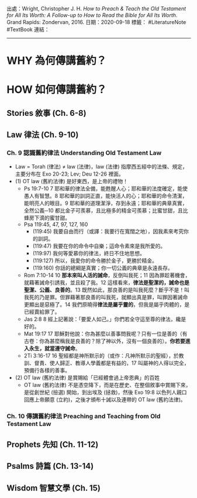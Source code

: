 出處：Wright, Christopher J. H. *How to Preach & Teach the Old Testament for All Its Worth: A Follow-up to How to Read the Bible for All Its Worth*. Grand Rapids: Zondervan, 2016.
日期：2020-09-18
標籤： #LiteratureNote #TextBook
連結：

---
# WHY 為何傳講舊約？
# HOW 如何傳講舊約？
## Stories 敘事 (Ch. 6-8)
## Law 律法 (Ch. 9-10)
### Ch. 9 認識舊約律法 Understanding Old Testament Law
- Law = Torah (律法) ≠ law (法律)，law (法律) 指摩西五經中的法條、規定，主要分布在 Exo 20-23; Lev; Deu 12-26 裡面。
- (1) OT law (舊約法律) 是好東西，是上帝的禮物！
	- Ps 19:7-10 7 耶和華的律法全備，能甦醒人心；耶和華的法度確定，能使愚人有智慧。8 耶和華的訓詞正直，能快活人的心；耶和華的命令清潔，能明亮人的眼目。9 耶和華的道理潔淨，存到永遠；耶和華的典章真實，全然公義─10 都比金子可羨慕，且比極多的精金可羨慕；比蜜甘甜，且比蜂房下滴的蜜甘甜。
	- Psa 119:45, 47, 97, 127, 160
		- (119:45) 我要自由而行（或譯：我要行在寬闊之地），因我素來考究你的訓詞。
		- (119:47) 我要在你的命令中自樂；這命令素來是我所愛的。
		- (119:97) 我何等愛慕你的律法，終日不住地思想。
		- (119:127) 所以，我愛你的命令勝於金子，更勝於精金。
		- (119:160) 你話的總綱是真實；你一切公義的典章是永遠長存。
	- Rom 7:10-14 10 **那本來叫人活的誡命**，反倒叫我死；11 因為罪趁著機會，就藉著誡命引誘我，並且殺了我。12 這樣看來，**律法是聖潔的，誡命也是聖潔、公義、良善的**。13 既然如此，那良善的是叫我死麼？斷乎不是！叫我死的乃是罪。但罪藉著那良善的叫我死，就顯出真是罪，叫罪因著誡命更顯出是惡極了。14 我們原曉得**律法是屬乎靈的**，但我是屬乎肉體的，是已經賣給罪了。
	- Jas 2:8 8 經上記著說：「要愛人如己。」你們若全守這至尊的律法，纔是好的。
	- Mat 19:17 17 耶穌對他說：你為甚麼以善事問我呢？只有一位是善的（有古卷：你為甚麼稱我是良善的？除了神以外，沒有一個良善的）。**你若要進入永生，就當遵守誡命**。
	- 2Ti 3:16-17 16 聖經都是神所默示的（或作：凡神所默示的聖經），於教訓、督責、使人歸正、教導人學義都是有益的，17 叫屬神的人得以完全，預備行各樣的善事。
- (2) OT law (舊約法律) 是賞賜給「已經體會過上帝恩典」的百姓
	- OT law (舊約法律) 不是憑空降下，而是在歷史、在整個敘事中賞賜下來，是從創世紀 (撿選) 開始，到出埃及 (拯救)，然後 Exo 19:8 以色列人親口回應上帝願意 (立約)，之後才頒布十誡以及連帶的 OT law (舊約法律)。

### Ch. 10 傳講舊約律法 Preaching and Teaching from Old Testament Law
## Prophets 先知 (Ch. 11-12)
## Psalms 詩篇 (Ch. 13-14)
## Wisdom 智慧文學 (Ch. 15)